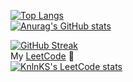 [![Top Langs](https://github-readme-stats.vercel.app/api/top-langs/?username=xali1ove&layout=compact&theme=dark)](https://github.com/xali1ove/github-readme-stats) <br>
[![Anurag's GitHub stats](https://github-readme-stats.vercel.app/api?username=xali1ove&show_icons=true&theme=dark&include_all_commits=true&count_private=true)](https://github.com/xali1ove/github-readme-stats)

  [![GitHub Streak](https://streak-stats.demolab.com?user=xali1ove&theme=dark)](https://git.io/streak-stats) <br>
  My <a href="https://leetcode.com/xali1ove/">LeetCode<a/> 🧠 <br>
[![KnlnKS's LeetCode stats](https://leetcode-stats-six.vercel.app/api?username=xali1ove&theme=dark)](https://github.com/KnlnKS/leetcode-stats) <br>
  
<!--[![Top Langs](https://github-readme-stats.vercel.app/api/top-langs/?username=xali1ove&theme=tokyonight)](https://github.com/xali1ove/github-readme-stats) <br>
My <a href="https://leetcode.com/xali1ove/">LeetCode<a/> 🧠 <br>
[![KnlnKS's LeetCode stats](https://leetcode-stats-six.vercel.app/api?username=xali1ove&theme=dark)](https://github.com/KnlnKS/leetcode-stats)
<!--[![GitHub Streak](https://streak-stats.demolab.com?user=xali1ove&theme=dark)](https://git.io/streak-stats)
<!--
**xali1ove/xali1ove** is a ✨ _special_ ✨ repository because its `README.md` (this file) appears on your GitHub profile.

Here are some ideas to get you started:

- 🔭 I’m currently working on ...
- 🌱 I’m currently learning ...
- 👯 I’m looking to collaborate on ...
- 🤔 I’m looking for help with ...
- 💬 Ask me about ...
- 📫 How to reach me: ...
- 😄 Pronouns: ...
- ⚡ Fun fact: ...
-->

